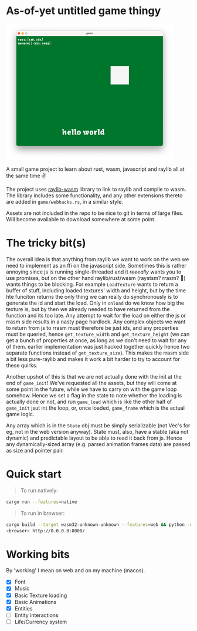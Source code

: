 # As-of-yet untitled game thingy

![screenshot](img/screenshot.png)

A small game project to learn about rust, wasm, javascript and raylib all at the same time ✌️

The project uses [raylib-wasm](https://github.com/rakivo/raylib-wasm) library to link to raylib and compile to wasm. The library includes some functionality, and any other extensions thereto are added in `game/webhacks.rs`, in a similar style.

Assets are not included in the repo to be nice to git in terms of large files. Will become available to download somewhere at some point.

# The tricky bit(s)

The overall idea is that anything from raylib we want to work on the web we need to implement as an ffi on the javascript side. Sometimes this is rather annoying since js is running single-threaded and it *reeeally* wants you to use promises, but on the other hand raylib/rust/wasm (raystsm? rrasm? 🤨) wants things to be blocking. For example `LoadTexture` wants to return a buffer of stuff, including loaded textures' width and height, but by the time hte funciton returns the only thing we can really do synchronously is to generate the id and start the load. Only in `onload` do we know how big the texture is, but by then we already needed to have returned from the function and its too late. Any attempt to wait for the load on either the js or rrasm side results in a nasty page hardlock. Any complex objects we want to return from js to rrasm must therefore be just ids, and any properties must be queried, hence `get_texture_width` and `get_texture_height` (we can get a bunch of properties at once, as long as we don't need to wait for any of them. earlier implementation was just hacked together quickly hence two separate functions instead of `get_texture_size`). This makes the rrasm side a bit less pure-raylib and makes it work a bit harder to try to account for these quirks.

Another upshot of this is that we are not actually done with the init at the end of `game_init`! We've requested all the assets, but they will come at some point in the future, while we have to carry on with the game loop somehow. Hence we set a flag in the state to note whether the loading is actually done or not, and run `game_load` which is like the other half of `game_init` jsut int the loop, or, once loaded, `game_frame` which is the actual game logic.

Any array which is in the `State` obj must be simply serializable (not Vec's for eg, not in the web version anyway). State must, also, have a stable (aka not dynamic) and predictable layout to be able to read it back from js. Hence any dynamically-sized array (e.g. parsed animation frames data) are passed as size and pointer pair.


# Quick start

> To run natively:
```sh
cargo run --features=native
```

> To run in browser:
```sh
cargo build --target wasm32-unknown-unknown --features=web && python -m http.server   
<browser> http://0.0.0.0:8000/
```

# Working bits

By 'working' I mean on web and on my machine (macos).

- [x] Font
- [x] Music
- [x] Basic Texture loading
- [x] Basic Animations
- [x] Entities
- [ ] Entity interactions
- [ ] Life/Currency system